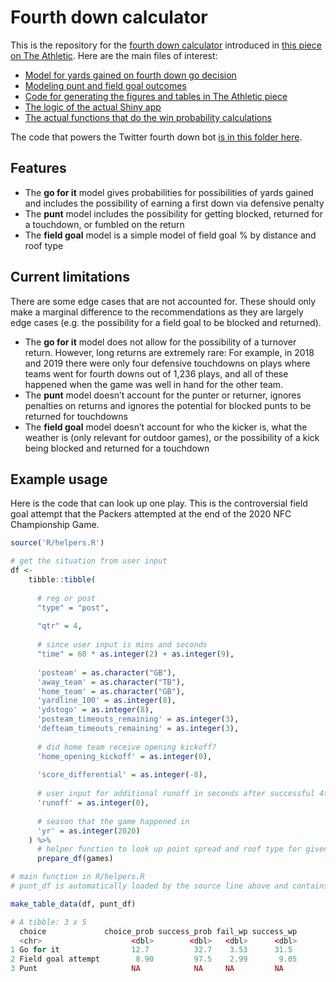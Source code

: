 # Fourth down calculator

This is the repository for the [fourth down calculator](https://rbsdm.com/stats/fourth_calculator) introduced in [this piece on The Athletic](https://theathletic.com/2144214/2020/10/28/nfl-fourth-down-decisions-the-math-behind-the-leagues-new-aggressiveness/). Here are the main files of interest:

* [Model for yards gained on fourth down go decision](https://github.com/guga31bb/fourth_calculator/blob/main/R/_go_for_it_model.R)
* [Modeling punt and field goal outcomes](https://github.com/guga31bb/fourth_calculator/blob/main/R/punts.R)
* [Code for generating the figures and tables in The Athletic piece](https://github.com/guga31bb/fourth_calculator/blob/main/R/_the_athletic_post.R)
* [The logic of the actual Shiny app](https://github.com/guga31bb/fourth_calculator/blob/main/app.R)
* [The actual functions that do the win probability calculations](https://github.com/guga31bb/fourth_calculator/blob/main/R/helpers.R)

The code that powers the Twitter fourth down bot [is in this folder here](https://github.com/guga31bb/fourth_calculator/tree/main/bot).

## Features

* The **go for it** model gives probabilities for possibilities of yards gained and includes the possibility of earning a first down via defensive penalty
* The **punt** model includes the possibility for getting blocked, returned for a touchdown, or fumbled on the return
* The **field goal** model is a simple model of field goal % by distance and roof type

## Current limitations

There are some edge cases that are not accounted for. These should only make a marginal difference to the recommendations as they are largely edge cases (e.g. the possibility for a field goal to be blocked and returned).

* The **go for it** model does not allow for the possibility of a turnover return. However, long returns are extremely rare: For example, in 2018 and 2019 there were only four defensive touchdowns on plays where teams went for fourth downs out of 1,236 plays, and all of these happened when the game was well in hand for the other team.
* The **punt** model doesn’t account for the punter or returner, ignores penalties on returns and ignores the potential for blocked punts to be returned for touchdowns
* The **field goal** model doesn’t account for who the kicker is, what the weather is (only relevant for outdoor games), or the possibility of a kick being blocked and returned for a touchdown

## Example usage

Here is the code that can look up one play. This is the controversial field goal attempt that the Packers attempted at the end of the 2020 NFC Championship Game.

``` r
source('R/helpers.R')

# get the situation from user input
df <- 
    tibble::tibble(
      
      # reg or post
      "type" = "post",
      
      "qtr" = 4,
      
      # since user input is mins and seconds
      "time" = 60 * as.integer(2) + as.integer(9),
      
      'posteam' = as.character("GB"),
      'away_team' = as.character("TB"),
      'home_team' = as.character("GB"),
      'yardline_100' = as.integer(8),
      'ydstogo' = as.integer(8),
      'posteam_timeouts_remaining' = as.integer(3),
      'defteam_timeouts_remaining' = as.integer(3),
      
      # did home team receive opening kickoff?
      'home_opening_kickoff' = as.integer(0),
      
      'score_differential' = as.integer(-8),
      
      # user input for additional runoff in seconds after successful 4th down conversion
      'runoff' = as.integer(0),
      
      # season that the game happened in
      'yr' = as.integer(2020)
    ) %>%
      # helper function to look up point spread and roof type for given game
      prepare_df(games)

# main function in R/helpers.R
# punt_df is automatically loaded by the source line above and contains the distribution of punts

make_table_data(df, punt_df)

# A tibble: 3 x 5
  choice             choice_prob success_prob fail_wp success_wp
  <chr>                    <dbl>        <dbl>   <dbl>      <dbl>
1 Go for it                12.7          32.7    3.53      31.5 
2 Field goal attempt        8.90         97.5    2.99       9.05
3 Punt                     NA            NA     NA         NA 
```
